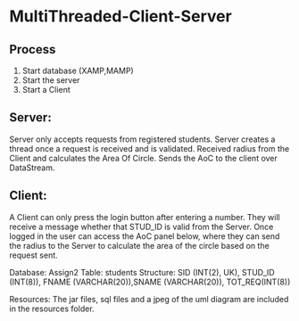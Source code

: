 # MultiThreaded-Client-Server

## Process
1) Start database (XAMP,MAMP)
2) Start the server
3) Start a Client


## Server: 
Server only accepts requests from registered students. Server creates a thread once a request is received and
is validated. Received radius from the Client and calculates the Area Of Circle. Sends the AoC to the client over
DataStream.
## Client: 
A Client can only press the login button after entering a number. They will receive a message whether that 
STUD_ID is valid from the Server. Once logged in the user can access the AoC panel below, where they can send the 
radius to the Server to calculate the area of the circle based on the request sent.

Database: Assign2
Table: students
Structure: SID (INT(2), UK), STUD_ID (INT(8)), FNAME (VARCHAR(20)),SNAME (VARCHAR(20)), TOT_REQ(INT(8))


Resources: The jar files, sql files and a jpeg of the uml diagram are included in the resources folder. 

